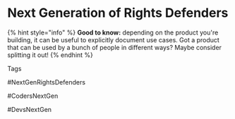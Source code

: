 # Next Generation of Rights Defenders

{% hint style="info" %}
**Good to know:** depending on the product you're building, it can be useful to explicitly document use cases. Got a product that can be used by a bunch of people in different ways? Maybe consider splitting it out!
{% endhint %}



Tags

\#NextGenRightsDefenders

\#CodersNextGen

\#DevsNextGen






